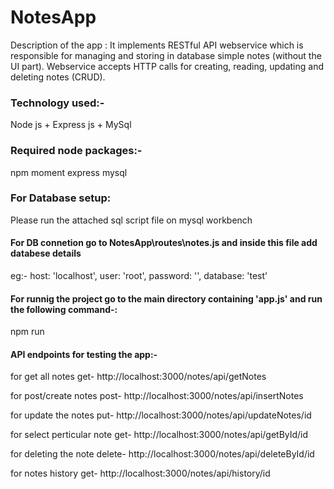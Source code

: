 # NotesApp
Description of the app : It implements RESTful API webservice which is responsible for managing and storing in database simple notes (without the UI part). Webservice accepts HTTP calls for creating, reading, updating and deleting notes (CRUD).


### **Technology used:-**
Node js + Express js + MySql


### **Required node packages:-**
npm
moment
express
mysql

### **For Database setup:**

Please run the attached sql script file on mysql workbench

#### **For DB connetion go to   NotesApp\routes\notes.js and inside this file add databese details**

eg:-
host: 'localhost',
user: 'root',
password: '',
database: 'test'


#### **For runnig the project go to the main directory containing 'app.js' and run the following command-:**

npm run


#### **API endpoints for testing the app:-**

for get all notes
get- http://localhost:3000/notes/api/getNotes

for post/create notes
post- http://localhost:3000/notes/api/insertNotes

for update the notes
put- http://localhost:3000/notes/api/updateNotes/id

for select perticular note
get- http://localhost:3000/notes/api/getById/id

for deleting the note
delete- http://localhost:3000/notes/api/deleteById/id

for notes history
get- http://localhost:3000/notes/api/history/id




